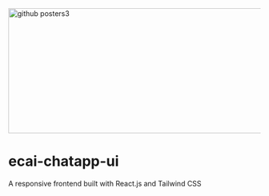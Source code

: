 <img width="750" height="250" alt="github posters3" src="https://github.com/user-attachments/assets/c18a9221-16f6-4b9a-9f59-02ac5110283c" />


# ecai-chatapp-ui
A responsive frontend built with React.js and Tailwind CSS
